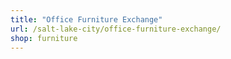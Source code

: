 ```yaml
---
title: "Office Furniture Exchange"
url: /salt-lake-city/office-furniture-exchange/
shop: furniture
---
```

